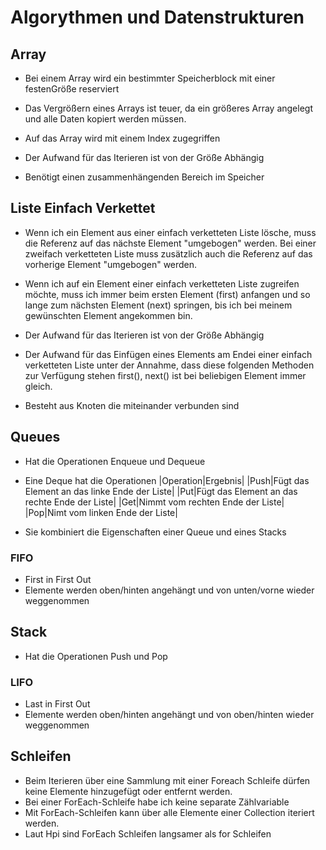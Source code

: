 # Algorythmen und Datenstrukturen

## Array

- Bei einem Array wird ein bestimmter Speicherblock mit einer festenGröße reserviert

- Das Vergrößern eines Arrays ist teuer, da ein größeres Array angelegt und alle Daten kopiert werden müssen.

- Auf das Array wird mit einem Index zugegriffen

- Der Aufwand für das Iterieren ist von der Größe Abhängig

- Benötigt einen zusammenhängenden Bereich im Speicher

## Liste Einfach Verkettet

- Wenn ich ein Element aus einer einfach verketteten Liste lösche, muss die Referenz auf das nächste Element "umgebogen" werden. Bei einer zweifach verketteten Liste muss zusätzlich auch die Referenz auf das vorherige Element "umgebogen" werden.

- Wenn ich auf ein Element einer einfach verketteten Liste zugreifen möchte, muss ich immer beim ersten Element (first) anfangen und so lange zum nächsten Element (next) springen, bis ich bei meinem gewünschten Element angekommen bin.

- Der Aufwand für das Iterieren ist von der Größe Abhängig

- Der Aufwand für das Einfügen eines Elements am Endei einer einfach verketteten Liste unter der Annahme, dass diese folgenden Methoden zur Verfügung stehen first(), next() ist bei beliebigen Element immer gleich.

- Besteht aus Knoten die miteinander verbunden sind

## Queues

- Hat die Operationen Enqueue und Dequeue
- Eine Deque hat die Operationen
|Operation|Ergebnis|
|Push|Fügt das Element an das linke Ende der Liste|
|Put|Fügt das Element an das rechte Ende der Liste|
|Get|Nimmt vom rechten Ende der Liste|
|Pop|Nimt vom linken Ende der Liste|

- Sie kombiniert die Eigenschaften einer Queue und eines Stacks

### FIFO
- First in First Out
- Elemente werden oben/hinten angehängt und von unten/vorne wieder weggenommen

## Stack

- Hat die Operationen Push und Pop

### LIFO

- Last in First Out
- Elemente werden oben/hinten angehängt und von oben/hinten wieder weggenommen

## Schleifen
- Beim Iterieren über eine Sammlung mit einer Foreach Schleife dürfen keine Elemente hinzugefügt oder entfernt werden.
- Bei einer ForEach-Schleife habe ich keine separate Zählvariable
- Mit ForEach-Schleifen kann über alle Elemente einer Collection iteriert werden.
- Laut Hpi sind ForEach Schleifen langsamer als for Schleifen


